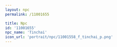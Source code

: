 ```yaml
---
layout: npc
permalink: /11001655

title: Npc
id: '11001655'
npc_name: 'Tinchai'
icon_url: 'portrait/npc/11001558_f_tinchai_p.png'
---
```

